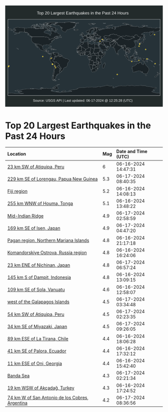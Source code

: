 ![Map](./map.png)

# Top 20 Largest Earthquakes in the Past 24 Hours

| Location | Mag | Date and Time (UTC) |
|:---|:---|:---|
| [23 km SW of Atiquipa, Peru](https://earthquake.usgs.gov/earthquakes/eventpage/us7000mstj) | 6 | 06-16-2024 14:47:31 |
| [229 km SE of Lorengau, Papua New Guinea](https://earthquake.usgs.gov/earthquakes/eventpage/us7000msyi) | 5.3 | 06-17-2024 08:40:35 |
| [Fiji region](https://earthquake.usgs.gov/earthquakes/eventpage/us7000mstf) | 5.2 | 06-16-2024 14:08:13 |
| [255 km WNW of Houma, Tonga](https://earthquake.usgs.gov/earthquakes/eventpage/us7000mstd) | 5.1 | 06-16-2024 13:48:22 |
| [Mid-Indian Ridge](https://earthquake.usgs.gov/earthquakes/eventpage/us7000msx3) | 4.9 | 06-17-2024 02:58:59 |
| [169 km SE of Isen, Japan](https://earthquake.usgs.gov/earthquakes/eventpage/us7000msxm) | 4.9 | 06-17-2024 04:47:20 |
| [Pagan region, Northern Mariana Islands](https://earthquake.usgs.gov/earthquakes/eventpage/us7000msvf) | 4.8 | 06-16-2024 21:17:18 |
| [Komandorskiye Ostrova, Russia region](https://earthquake.usgs.gov/earthquakes/eventpage/us7000msty) | 4.8 | 06-16-2024 16:24:06 |
| [23 km ENE of Nichinan, Japan](https://earthquake.usgs.gov/earthquakes/eventpage/us7000msy5) | 4.8 | 06-17-2024 06:57:24 |
| [145 km S of Dampit, Indonesia](https://earthquake.usgs.gov/earthquakes/eventpage/us7000mst7) | 4.8 | 06-16-2024 13:09:15 |
| [109 km SE of Sola, Vanuatu](https://earthquake.usgs.gov/earthquakes/eventpage/us7000mst5) | 4.6 | 06-16-2024 12:58:07 |
| [west of the Galapagos Islands](https://earthquake.usgs.gov/earthquakes/eventpage/us7000msxg) | 4.5 | 06-17-2024 03:34:48 |
| [54 km SW of Atiquipa, Peru](https://earthquake.usgs.gov/earthquakes/eventpage/us7000mswm) | 4.5 | 06-17-2024 02:23:35 |
| [34 km SE of Miyazaki, Japan](https://earthquake.usgs.gov/earthquakes/eventpage/us7000msyr) | 4.5 | 06-17-2024 09:26:05 |
| [89 km ESE of La Tirana, Chile](https://earthquake.usgs.gov/earthquakes/eventpage/us7000msuk) | 4.4 | 06-16-2024 18:06:28 |
| [41 km SE of Palora, Ecuador](https://earthquake.usgs.gov/earthquakes/eventpage/us7000msuc) | 4.4 | 06-16-2024 17:32:12 |
| [11 km ESE of Oni, Georgia](https://earthquake.usgs.gov/earthquakes/eventpage/us7000mstr) | 4.4 | 06-16-2024 15:42:40 |
| [Banda Sea](https://earthquake.usgs.gov/earthquakes/eventpage/us7000mswn) | 4.3 | 06-17-2024 02:21:34 |
| [19 km WSW of Akçadağ, Turkey](https://earthquake.usgs.gov/earthquakes/eventpage/us7000msu9) | 4.3 | 06-16-2024 17:24:52 |
| [74 km W of San Antonio de los Cobres, Argentina](https://earthquake.usgs.gov/earthquakes/eventpage/us7000msyg) | 4.2 | 06-17-2024 08:36:56 |
